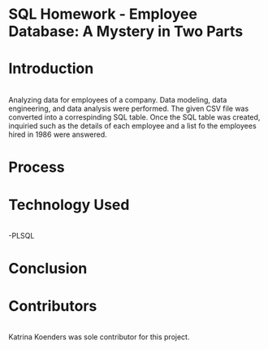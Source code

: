 # SQL Homework - Employee Database: A Mystery in Two Parts   

# Introduction
<br>Analyzing data for employees of a company. Data modeling, data engineering, and data analysis were performed. The given CSV file was converted into a correspinding SQL table. Once the SQL table was created, inquiried such as the details of each employee and a list fo the employees hired in 1986 were answered.

# Process

# Technology Used
<br>-PLSQL

# Conclusion


# Contributors
<br>Katrina Koenders was sole contributor for this project. 
